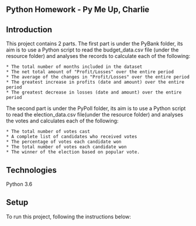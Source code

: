 ## Python Homework - Py Me Up, Charlie

## Introduction

This project contains 2 parts. The first part is under the PyBank folder, its aim is to use a Python script to read the budget_data.csv file (under the resource folder) and analyses the records to calculate each of the following:

	* The total number of months included in the dataset
	* The net total amount of "Profit/Losses" over the entire period
	* The average of the changes in "Profit/Losses" over the entire period
	* The greatest increase in profits (date and amount) over the entire period
	* The greatest decrease in losses (date and amount) over the entire period

The second part is under the PyPoll folder, its aim is to use a Python script to read the election_data.csv file(under the resource folder)  and analyses the votes and calculates each of the following:

	* The total number of votes cast
	* A complete list of candidates who received votes
	* The percentage of votes each candidate won
	* The total number of votes each candidate won
	* The winner of the election based on popular vote.

## Technologies

Python 3.6

## Setup

To run this project, following the instructions below:
